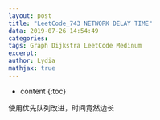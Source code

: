 ```yaml
---
layout: post
title: "LeetCode_743 NETWORK DELAY TIME"
data: 2019-07-26 14:54:49
categories: 
tags: Graph Dijkstra LeetCode Medinum
excerpt: 
author: Lydia
mathjax: true
---
```


* content
{:toc}

使用优先队列改进，时间竟然边长
